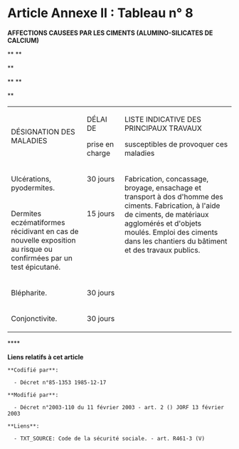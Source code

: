# Article Annexe II :  Tableau n° 8

**AFFECTIONS CAUSEES PAR LES CIMENTS (ALUMINO-SILICATES DE CALCIUM)**

**
**

**

**
**

**

<table>
  <tbody>
    <tr>
      <td width="181">

DÉSIGNATION DES MALADIES

</td>
      <td width="82">

DÉLAI DE

prise en charge

</td>
      <td width="342">

LISTE INDICATIVE DES PRINCIPAUX TRAVAUX 

susceptibles de provoquer ces maladies

</td>
    </tr>
    <tr>
      <td valign="top" width="181">

Ulcérations, pyodermites.

</td>
      <td valign="top" width="82">

30 jours

</td>
      <td rowspan="4" valign="top" width="342">

Fabrication, concassage, broyage, ensachage et transport à dos d'homme des ciments. Fabrication, à l'aide de ciments, de
matériaux agglomérés et d'objets moulés. Emploi des ciments dans les chantiers du bâtiment et des travaux publics. 

</td>
    </tr>
    <tr>
      <td width="181" valign="top">

Dermites eczématiformes récidivant en cas de nouvelle exposition au risque ou confirmées par un test épicutané.

</td>
      <td width="82" valign="top">

15 jours

</td>
    </tr>
    <tr>
      <td width="181" valign="top">

Blépharite.

</td>
      <td width="82" valign="top">

30 jours

</td>
    </tr>
    <tr>
      <td valign="top" width="181">

Conjonctivite.

</td>
      <td width="82" valign="top">

30 jours

</td>
    </tr>
  </tbody>
</table>****

**Liens relatifs à cet article**

	**Codifié par**:

	  - Décret n°85-1353 1985-12-17

	**Modifié par**:

	  - Décret n°2003-110 du 11 février 2003 - art. 2 () JORF 13 février 2003

	**Liens**:

	  - TXT_SOURCE: Code de la sécurité sociale. - art. R461-3 (V)
